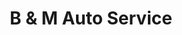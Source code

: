 ---
title: "B & M Auto Service"
url: /saint-clair-shores/b-und-m-auto-service/
shop: Lebensmittel
---